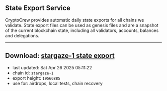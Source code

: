 ## State Export Service
CryptoCrew provides automatic daily state exports for all chains we validate. State export files can be used as genesis files and are a snapshot of the current blockchain state, including all validators, accounts, balances and delegations.

---
**Download: [stargaze-1 state export](https://dl-eu2.ccvalidators.com/SERVICE/stargaze/stargaze-1_export_19566885.json)**
---

- last updated: Sat Apr 26 2025 05:11:22
- chain id: `stargaze-1`
- export height: `19566885`
- use for: airdrops, local tests, chain recovery

